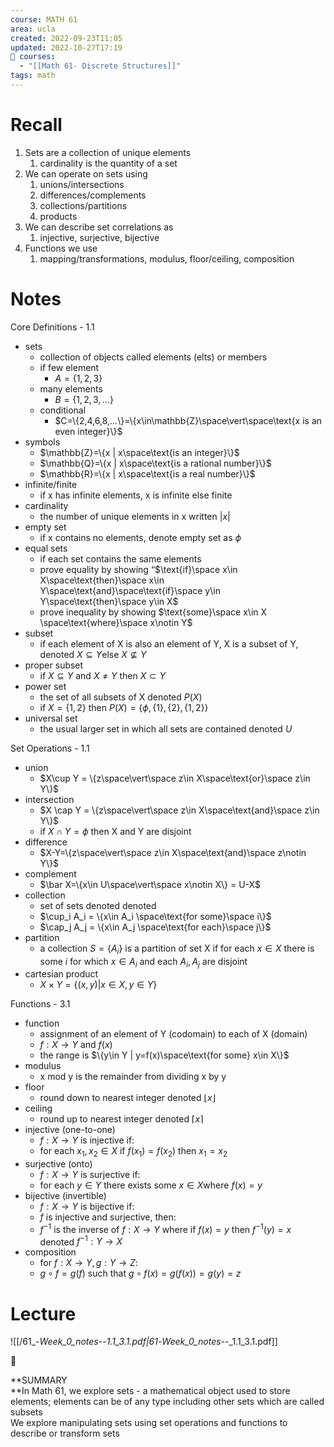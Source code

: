 ```yaml
---
course: MATH 61
area: ucla
created: 2022-09-23T11:05
updated: 2022-10-27T17:19
📕 courses:
  - "[[Math 61- Discrete Structures]]"
tags: math
---
```

# Recall

1. Sets are a collection of unique elements
    1. cardinality is the quantity of a set
2. We can operate on sets using
    1. unions/intersections
    2. differences/complements
    3. collections/partitions
    4. products
3. We can describe set correlations as
    1. injective, surjective, bijective
4. Functions we use
    1. mapping/transformations, modulus, floor/ceiling, composition

  

# Notes

Core Definitions - 1.1

- sets
    - collection of objects called elements (elts) or members
    - if few element
        - $A=\{1,2,3\}$﻿
    - many elements
        - $B=\{1,2,3,...\}$﻿
    - conditional
        - $C=\{2,4,6,8,...\}=\{x\in\mathbb{Z}\space\vert\space\text{x is an even integer}\}$﻿
- symbols
    - $\mathbb{Z}=\{x | x\space\text{is an integer}\}$﻿
    - $\mathbb{Q}=\{x | x\space\text{is a rational number}\}$﻿
    - $\mathbb{R}=\{x | x\space\text{is a real number}\}$﻿
- infinite/finite
    - if x has infinite elements, x is infinite else finite
- cardinality
    - the number of unique elements in x written $\vert x\vert$﻿
- empty set
    - if x contains no elements, denote empty set as $\phi$﻿
- equal sets
    - if each set contains the same elements
    - prove equality by showing “$\text{if}\space x\in X\space\text{then}\space x\in Y\space\text{and}\space\text{if}\space y\in Y\space\text{then}\space y\in X$﻿
    - prove inequality by showing $\text{some}\space x\in X \space\text{where}\space x\notin Y$﻿
- subset
    - if each element of X is also an element of Y, X is a subset of Y, denoted $X\subseteq Y$﻿else $X \nsubseteq Y$﻿
- proper subset
    - if $X\subseteq Y$﻿ and $X \neq Y$﻿ then $X\subset Y$﻿
- power set
    - the set of all subsets of X denoted $P(X)$﻿
    - if $X=\{1,2\}$﻿ then $P(X)=\{\phi,\{1\},\{2\},\{1,2\}\}$﻿
- universal set
    - the usual larger set in which all sets are contained denoted $U$﻿

Set Operations - 1.1

- union
    - $X\cup Y = \{z\space\vert\space z\in X\space\text{or}\space z\in Y\}$﻿
- intersection
    - $X \cap Y = \{z\space\vert\space z\in X\space\text{and}\space z\in Y\}$﻿
    - if $X\cap Y=\phi$﻿ then X and Y are disjoint
- difference
    - $X-Y=\{z\space\vert\space z\in X\space\text{and}\space z\notin Y\}$﻿
- complement
    - $\bar X=\{x\in U\space\vert\space x\notin X\} = U-X$﻿
- collection
    - set of sets denoted denoted
    - $\cup_i A_i = \{x\in A_i \space\text{for some}\space i\}$﻿
    - $\cap_j A_j = \{x\in A_j \space\text{for each}\space j\}$﻿
- partition
    - a collection $S=\{A_i\}$﻿ is a partition of set X if for each $x\in X$﻿ there is some $i$﻿ for which $x\in A_i$﻿ and each $A_i, A_j$﻿ are disjoint
- cartesian product
    - $X\times Y=\{(x,y)|x\in X,y\in Y\}$﻿

Functions - 3.1

- function
    - assignment of an element of Y (codomain) to each of X (domain)
    - $f:X\to Y$﻿ and $f(x)$﻿
    - the range is $\{y\in Y | y=f(x)\space\text{for some} x\in X\}$﻿
- modulus
    - x mod y is the remainder from dividing x by y
- floor
    - round down to nearest integer denoted $\lfloor x\rfloor$﻿
- ceiling
    - round up to nearest integer denoted $\lceil x\rceil$﻿
- injective (one-to-one)
    - $f:X\to Y$﻿ is injective if:
    - for each $x_1,x_2\in X$﻿ if $f(x_1)=f(x_2)$﻿ then $x_1 = x_2$﻿
- surjective (onto)
    - $f:X\to Y$﻿ is surjective if:
    - for each $y\in Y$﻿ there exists some $x\in X$﻿where $f(x)=y$﻿
- bijective (invertible)
    - $f:X\to Y$﻿ is bijective if:
    - $f$﻿ is injective and surjective, then:
    - $f^{-1}$﻿ is the inverse of $f:X\to Y$﻿ where if $f(x)=y$﻿ then $f^{-1}(y)=x$﻿ denoted $f^{-1}:Y\to X$﻿
- composition
    - for $f:X\to Y, g:Y\to Z$﻿:
    - $g\circ f=g(f)$﻿ such that $g\circ f(x)=g(f(x))=g(y)=z$﻿

# Lecture

![[/61_-_Week_0_notes_--_1.1_3.1.pdf|61_-_Week_0_notes_--_1.1_3.1.pdf]]

  

📌

**SUMMARY  
**In Math 61, we explore sets - a mathematical object used to store elements; elements can be of any type including other sets which are called subsets  
We explore manipulating sets using set operations and functions to describe or transform sets